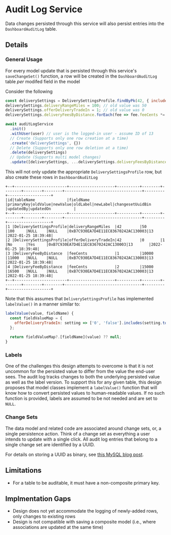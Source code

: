 # Audit Log Service

Data changes persisted through this service will also persist entries into the `DashboardAuditLog` table.

## Details

### General Usage

For every model update that is persisted through this service's `saveChangeSet()` function, a row will be created in the
`DashboardAuditLog` table *per* modifed field in the model

Consider the following

```js
const deliverySettings = DeliverySettingsProfile.findByPk(42, { include: 'deliveryFeesByDistance' });
deliverySettings.deliveryRangeMiles = 100; // old value was 50
deliverySettings.offerDeliveryTradeIn = 1; // old value was 0
deliverySettings.deliveryFeesByDistance.forEach(fee => fee.feeCents *= 0.1); // Increase all fees by 10%

await auditLogService
  .init()
  .withUser(user) // user is the logged-in user - assume ID of 13
  // Create (Supports only one row creation at a time)
  .create('deliverySettings', {})
  // Delete (Supports only one row deletion at a time)
  .delete(deliverySettings)
  // Update (Supports multi model changes)
  .update([deliverySettings, ...deliverySettings.deliveryFeesByDistance])
```

This will not only update the appropriate `DeliverySettingsProfile` row, but also create these rows in `DashboardAuditLog`

```
+--+-----------------------+--------------------+----------+--------+--------+--------+--------+----------------------------------+---------+-------------------+
|id|tableName              |fieldName           |primaryKey|oldValue|newValue|oldLabel|newLabel|changesetUuidBin                  |updatedBy|updatedOn          |
+--+-----------------------+--------------------+----------+--------+--------+--------+--------+----------------------------------+---------+-------------------+
|1 |DeliverySettingsProfile|deliveryRangeMiles  |42        |50      |100     |NULL    |NULL    |0xB7C930EA7D4E11EC83670242AC130003|13       |2022-01-25 18:39:48|
|2 |DeliverySettingsProfile|offerDeliveryTradeIn|42        |0       |1       |No      |Yes     |0xB7C930EA7D4E11EC83670242AC130003|13       |2022-01-25 18:39:48|
|3 |DeliveryFeeByDistance  |feeCents            |1         |10000   |11000   |NULL    |NULL    |0xB7C930EA7D4E11EC83670242AC130003|13       |2022-01-25 18:39:48|
|4 |DeliveryFeeByDistance  |feeCents            |2         |15000   |16500   |NULL    |NULL    |0xB7C930EA7D4E11EC83670242AC130003|13       |2022-01-25 18:39:48|
+--+-----------------------+--------------------+----------+--------+--------+--------+--------+----------------------------------+---------+-------------------+
```

Note that this assumes that `DeliverySettingsProfile` has implemented `labelValue()` in a manner similar to:

```js
labelValue(value, fieldName) {
  const fieldValueMap = {
    offerDeliveryTradeIn: setting => ['0', 'false'].includes(setting.toString()) ? 'No' : 'Yes',
  };
  
  return fieldValueMap?.[fieldName](value) ?? null;
}
```

### Labels

One of the challenges this design attempts to overcome is that it is not uncommon for the persisted value to differ from the
value the end-user sees. The audit log tracks changes to both the underlying persisted value as well as the label version. To
support this for any given table, this design proposes that model classes implement a `labelValue()` function that will know
how to convert persisted values to human-readable values. If no such function is provided, labels are assumed to be not needed and are set to `NULL`.

### Change Sets

The data model and related code are associated around change sets, or, a single persistence action. Think of a change set as
everything a user intends to update with a single click. All audit log entries that belong to a single change set are
identified by a UUID.

For details on storing a UUID as binary, see [this MySQL blog post](https://dev.mysql.com/blog-archive/storing-uuid-values-in-mysql-tables/).

## Limitations

- For a table to be auditable, it must have a non-composite primary key.

## Implmentation Gaps

- Design does not yet accommodate the logging of newly-added rows, only changes to existing rows
- Design is not compatible with saving a composite model (i.e., where associations are updated at the same time)
